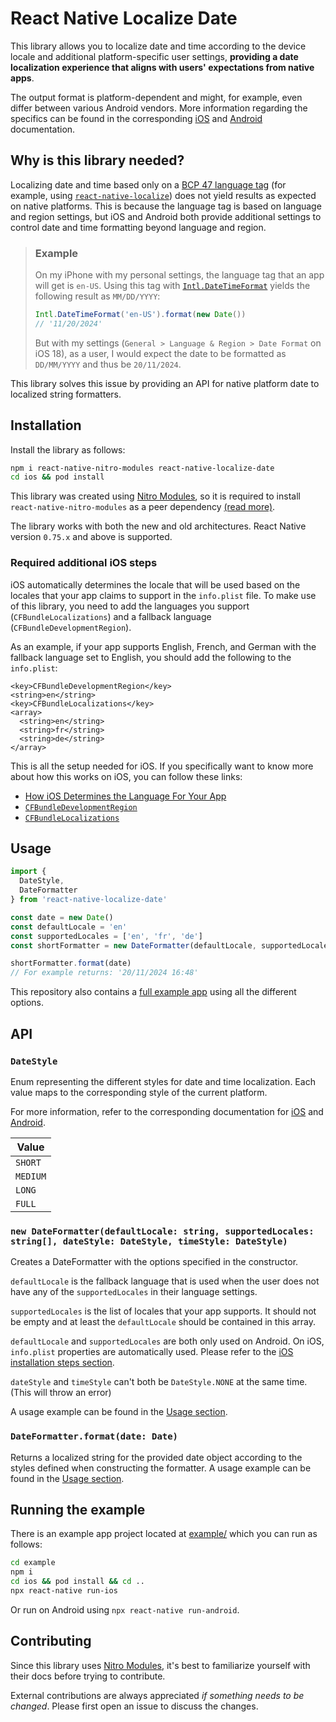 # React Native Localize Date

This library allows you to localize date and time according to the device locale and additional platform-specific user settings, **providing a date localization experience that aligns with users' expectations from native apps**.

The output format is platform-dependent and might, for example, even differ between various Android vendors. More information regarding the specifics can be found in the corresponding [iOS](https://developer.apple.com/documentation/foundation/dateformatter/1415241-localizedstring) and [Android](https://developer.android.com/reference/android/icu/text/DateFormat) documentation.

## Why is this library needed?

Localizing date and time based only on a [BCP 47 language tag](https://www.techonthenet.com/js/language_tags.php) (for example, using [`react-native-localize`](https://github.com/zoontek/react-native-localize)) does not yield results as expected on native platforms. This is because the language tag is based on language and region settings, but iOS and Android both provide additional settings to control date and time formatting beyond language and region.

> ### Example
>
> On my iPhone with my personal settings, the language tag that an app will get is `en-US`. Using this tag with [`Intl.DateTimeFormat`](https://developer.mozilla.org/en-US/docs/Web/JavaScript/Reference/Global_Objects/Intl/DateTimeFormat) yields the following result as `MM/DD/YYYY`:
>
> ```js
> Intl.DateTimeFormat('en-US').format(new Date())
> // '11/20/2024'
> ```
>
> But with my settings (`General > Language & Region > Date Format` on iOS 18), as a user, I would expect the date to be formatted as `DD/MM/YYYY` and thus be `20/11/2024`.

This library solves this issue by providing an API for native platform date to localized string formatters.

## Installation

Install the library as follows:

```sh
npm i react-native-nitro-modules react-native-localize-date
cd ios && pod install
```

This library was created using [Nitro Modules](https://github.com/mrousavy/nitro), so it is required to install `react-native-nitro-modules` as a peer dependency [(read more)](https://nitro.margelo.com/docs/for-users).

The library works with both the new and old architectures. React Native version `0.75.x` and above is supported.

### Required additional iOS steps

iOS automatically determines the locale that will be used based on the locales that your app claims to support in the `info.plist` file. To make use of this library, you need to add the languages you support (`CFBundleLocalizations`) and a fallback language (`CFBundleDevelopmentRegion`).

As an example, if your app supports English, French, and German with the fallback language set to English, you should add the following to the `info.plist`:

```plist
<key>CFBundleDevelopmentRegion</key>
<string>en</string>
<key>CFBundleLocalizations</key>
<array>
  <string>en</string>
  <string>fr</string>
  <string>de</string>
</array>
```

This is all the setup needed for iOS. If you specifically want to know more about how this works on iOS, you can follow these links:

- [How iOS Determines the Language For Your App](https://developer.apple.com/library/archive/qa/qa1828/_index.html)
- [`CFBundleDevelopmentRegion`](https://developer.apple.com/documentation/bundleresources/information-property-list/cfbundledevelopmentregion)
- [`CFBundleLocalizations`](https://developer.apple.com/documentation/bundleresources/information-property-list/cfbundlelocalizations)

## Usage

```typescript
import {
  DateStyle,
  DateFormatter
} from 'react-native-localize-date'

const date = new Date()
const defaultLocale = 'en'
const supportedLocales = ['en', 'fr', 'de']
const shortFormatter = new DateFormatter(defaultLocale, supportedLocales, DateStyle.SHORT, DateStyle.SHORT)

shortFormatter.format(date)
// For example returns: '20/11/2024 16:48'
```

This repository also contains a [full example app](example/App.tsx) using all the different options.

## API

### `DateStyle`

Enum representing the different styles for date and time localization. Each value maps to the corresponding style of the current platform.

For more information, refer to the corresponding documentation for [iOS](https://developer.apple.com/documentation/foundation/dateformatter/style) and [Android](https://developer.android.com/reference/android/icu/text/DateFormat#:~:text=The%20exact%20result%20depends%20on%20the%20locale%2C%20but%20generally).

| Value
| -----
| `SHORT`
| `MEDIUM`
| `LONG`
| `FULL`

### `new DateFormatter(defaultLocale: string, supportedLocales: string[], dateStyle: DateStyle, timeStyle: DateStyle)`

Creates a DateFormatter with the options specified in the constructor.

`defaultLocale` is the fallback language that is used when the user does not have any of the `supportedLocales` in their language settings.

`supportedLocales` is the list of locales that your app supports. It should not be empty and at least the `defaultLocale` should be contained in this array.

`defaultLocale` and `supportedLocales` are both only used on Android. On iOS, `info.plist` properties are automatically used. Please refer to the [iOS installation steps section](#required-additional-ios-steps).

`dateStyle` and `timeStyle` can't both be `DateStyle.NONE` at the same time. (This will throw an error)

A usage example can be found in the [Usage section](#usage).

### `DateFormatter.format(date: Date)`

Returns a localized string for the provided date object according to the styles defined when constructing the formatter. A usage example can be found in the [Usage section](#usage).

## Running the example

There is an example app project located at [example/](example) which you can run as follows:

```sh
cd example
npm i
cd ios && pod install && cd ..
npx react-native run-ios
```

Or run on Android using `npx react-native run-android`.

## Contributing

Since this library uses [Nitro Modules](https://github.com/mrousavy/nitro), it's best to familiarize yourself with their docs before trying to contribute.

External contributions are always appreciated *if something needs to be changed*. Please first open an issue to discuss the changes.
